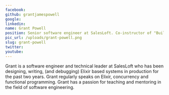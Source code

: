 ```yaml
---
facebook: 
github: grantjamespowell
google: 
linkedin: 
name: Grant Powell
position: Senior software engineer at SalesLoft. Co-instructor of "Building scalable real-time systems in Elixir" training course at ElixirConf 2019
pic_url: /uploads/grant-powell.png
slug: grant-powell
twitter: 
youtube: 
---
```

Grant is a software engineer and technical leader at SalesLoft who has been designing, writing, (and debugging) Elixir based systems in production for the past two years. Grant regularly speaks on Elixir, concurrency and functional programming. Grant has a passion for teaching and mentoring in the field of software engineering.
